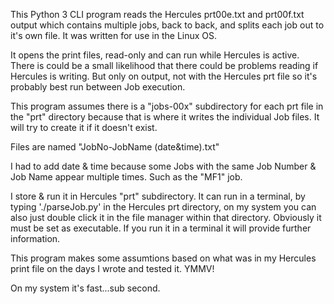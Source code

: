   This Python 3 CLI program reads the Hercules prt00e.txt and prt00f.txt output which contains multiple jobs, back to back, and splits each job out to it's own file. It was written for use in the Linux OS. 

  It opens the print files, read-only and can run while Hercules is active. There is could be a small likelihood that there could be problems reading if Hercules is writing. But only on output, not with the Hercules prt file so it's probably best run between Job execution.

  This program assumes there is a "jobs-00x" subdirectory for each prt file in the "prt" directory because that is where it writes the individual Job files. It will try to create it if it doesn't exist.

Files are named "JobNo-JobName (date&time).txt"
  
I had to add date & time because some Jobs with the same Job Number &  Job Name appear multiple times. Such as the "MF1" job.

  I store & run it in Hercules "prt" subdirectory. It can run in a terminal, by typing './parseJob.py' in the Hercules prt directory, on my system you  can also just double click it in the file manager within that directory. Obviously it must be set as executable. If you run it in a terminal it will provide further information.

  This program makes some assumtions based on what was in my Hercules print  file on the days I wrote and tested it. YMMV!

On my system it's fast...sub second.

